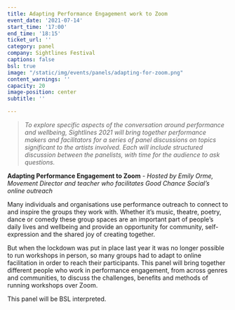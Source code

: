 ```yaml
---
title: Adapting Performance Engagement work to Zoom
event_date: '2021-07-14'
start_time: '17:00'
end_time: '18:15'
ticket_url: ''
category: panel
company: Sightlines Festival
captions: false
bsl: true
image: "/static/img/events/panels/adapting-for-zoom.png"
content_warnings: ''
capacity: 20
image-position: center
subtitle: ''

---
```

> _To explore specific aspects of the conversation around performance and wellbeing, Sightlines 2021 will bring together performance makers and facilitators for a series of panel discussions on topics significant to the artists involved. Each will include structured discussion between the panelists, with time for the audience to ask questions._ 

**Adapting Performance Engagement to Zoom** - _Hosted by Emily Orme, Movement Director and teacher who facilitates Good Chance Social’s online outreach_ 

Many individuals and organisations use performance outreach to connect to and inspire the groups they work with. Whether it’s music, theatre, poetry, dance or comedy these group spaces are an important part of people’s daily lives and wellbeing and provide an opportunity for community, self-expression and the shared joy of creating together. 

But when the lockdown was put in place last year it was no longer possible to run workshops in person, so many groups had to adapt to online facilitation in order to reach their participants. This panel will bring together different people who work in performance engagement, from across genres and communities, to discuss the challenges, benefits and methods of running workshops over Zoom. 

This panel will be BSL interpreted.